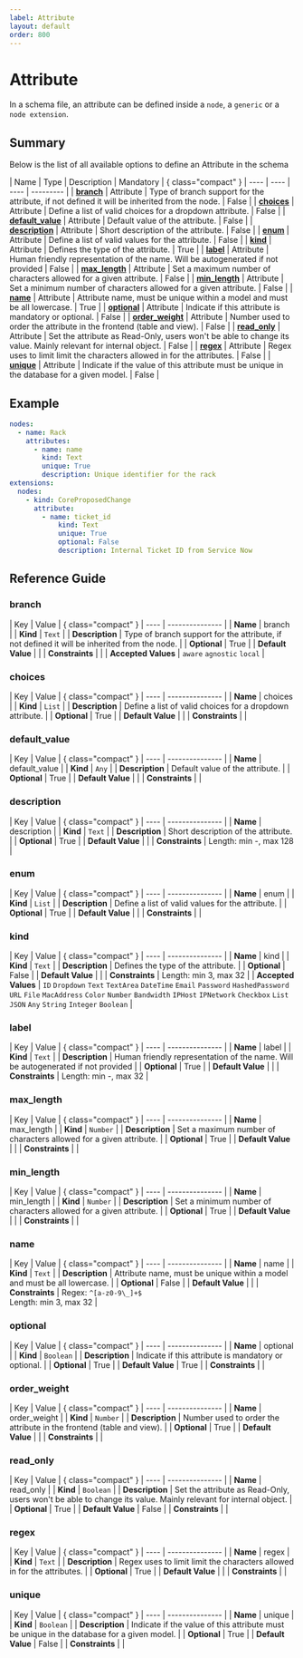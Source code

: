 ```yaml
---
label: Attribute
layout: default
order: 800
---
```




# Attribute

In a schema file, an attribute can be defined inside a `node`, a `generic` or a `node extension`.

## Summary

Below is the list of all available options to define an Attribute in the schema

| Name | Type | Description | Mandatory | { class="compact" }
| ---- | ---- | ---- | --------- |
| [**branch**](#branch) | Attribute | Type of branch support for the attribute, if not defined it will be inherited from the node. | False |
| [**choices**](#choices) | Attribute | Define a list of valid choices for a dropdown attribute. | False |
| [**default_value**](#default_value) | Attribute | Default value of the attribute. | False |
| [**description**](#description) | Attribute | Short description of the attribute. | False |
| [**enum**](#enum) | Attribute | Define a list of valid values for the attribute. | False |
| [**kind**](#kind) | Attribute | Defines the type of the attribute. | True |
| [**label**](#label) | Attribute | Human friendly representation of the name. Will be autogenerated if not provided | False |
| [**max_length**](#max_length) | Attribute | Set a maximum number of characters allowed for a given attribute. | False |
| [**min_length**](#min_length) | Attribute | Set a minimum number of characters allowed for a given attribute. | False |
| [**name**](#name) | Attribute | Attribute name, must be unique within a model and must be all lowercase. | True |
| [**optional**](#optional) | Attribute | Indicate if this attribute is mandatory or optional. | False |
| [**order_weight**](#order_weight) | Attribute | Number used to order the attribute in the frontend (table and view). | False |
| [**read_only**](#read_only) | Attribute | Set the attribute as Read-Only, users won't be able to change its value. Mainly relevant for internal object. | False |
| [**regex**](#regex) | Attribute | Regex uses to limit limit the characters allowed in for the attributes. | False |
| [**unique**](#unique) | Attribute | Indicate if the value of this attribute must be unique in the database for a given model. | False |

## Example

```yaml
nodes:
  - name: Rack
    attributes:
      - name: name
        kind: Text
        unique: True
        description: Unique identifier for the rack
extensions:
  nodes:
    - kind: CoreProposedChange
      attribute:
        - name: ticket_id
            kind: Text
            unique: True
            optional: False
            description: Internal Ticket ID from Service Now
```

## Reference Guide

### branch

| Key | Value | { class="compact" }
| ---- | --------------- |
| **Name** | branch |
| **Kind** | `Text` |
| **Description** | Type of branch support for the attribute, if not defined it will be inherited from the node. |
| **Optional**  | True |
| **Default Value** |  |
| **Constraints** |  |
| **Accepted Values** | `aware` `agnostic` `local`  |

### choices

| Key | Value | { class="compact" }
| ---- | --------------- |
| **Name** | choices |
| **Kind** | `List` |
| **Description** | Define a list of valid choices for a dropdown attribute. |
| **Optional**  | True |
| **Default Value** |  |
| **Constraints** |  |


### default_value

| Key | Value | { class="compact" }
| ---- | --------------- |
| **Name** | default_value |
| **Kind** | `Any` |
| **Description** | Default value of the attribute. |
| **Optional**  | True |
| **Default Value** |  |
| **Constraints** |  |


### description

| Key | Value | { class="compact" }
| ---- | --------------- |
| **Name** | description |
| **Kind** | `Text` |
| **Description** | Short description of the attribute. |
| **Optional**  | True |
| **Default Value** |  |
| **Constraints** |  Length: min -, max 128 |


### enum

| Key | Value | { class="compact" }
| ---- | --------------- |
| **Name** | enum |
| **Kind** | `List` |
| **Description** | Define a list of valid values for the attribute. |
| **Optional**  | True |
| **Default Value** |  |
| **Constraints** |  |



### kind

| Key | Value | { class="compact" }
| ---- | --------------- |
| **Name** | kind |
| **Kind** | `Text` |
| **Description** | Defines the type of the attribute. |
| **Optional**  | False |
| **Default Value** |  |
| **Constraints** |  Length: min 3, max 32 |
| **Accepted Values** | `ID` `Dropdown` `Text` `TextArea` `DateTime` `Email` `Password` `HashedPassword` `URL` `File` `MacAddress` `Color` `Number` `Bandwidth` `IPHost` `IPNetwork` `Checkbox` `List` `JSON` `Any` `String` `Integer` `Boolean`  |

### label

| Key | Value | { class="compact" }
| ---- | --------------- |
| **Name** | label |
| **Kind** | `Text` |
| **Description** | Human friendly representation of the name. Will be autogenerated if not provided |
| **Optional**  | True |
| **Default Value** |  |
| **Constraints** |  Length: min -, max 32 |


### max_length

| Key | Value | { class="compact" }
| ---- | --------------- |
| **Name** | max_length |
| **Kind** | `Number` |
| **Description** | Set a maximum number of characters allowed for a given attribute. |
| **Optional**  | True |
| **Default Value** |  |
| **Constraints** |  |


### min_length

| Key | Value | { class="compact" }
| ---- | --------------- |
| **Name** | min_length |
| **Kind** | `Number` |
| **Description** | Set a minimum number of characters allowed for a given attribute. |
| **Optional**  | True |
| **Default Value** |  |
| **Constraints** |  |


### name

| Key | Value | { class="compact" }
| ---- | --------------- |
| **Name** | name |
| **Kind** | `Text` |
| **Description** | Attribute name, must be unique within a model and must be all lowercase. |
| **Optional**  | False |
| **Default Value** |  |
| **Constraints** |  Regex: `^[a-z0-9\_]+$`<br> Length: min 3, max 32 |


### optional

| Key | Value | { class="compact" }
| ---- | --------------- |
| **Name** | optional |
| **Kind** | `Boolean` |
| **Description** | Indicate if this attribute is mandatory or optional. |
| **Optional**  | True |
| **Default Value** | True |
| **Constraints** |  |


### order_weight

| Key | Value | { class="compact" }
| ---- | --------------- |
| **Name** | order_weight |
| **Kind** | `Number` |
| **Description** | Number used to order the attribute in the frontend (table and view). |
| **Optional**  | True |
| **Default Value** |  |
| **Constraints** |  |


### read_only

| Key | Value | { class="compact" }
| ---- | --------------- |
| **Name** | read_only |
| **Kind** | `Boolean` |
| **Description** | Set the attribute as Read-Only, users won't be able to change its value. Mainly relevant for internal object. |
| **Optional**  | True |
| **Default Value** | False |
| **Constraints** |  |


### regex

| Key | Value | { class="compact" }
| ---- | --------------- |
| **Name** | regex |
| **Kind** | `Text` |
| **Description** | Regex uses to limit limit the characters allowed in for the attributes. |
| **Optional**  | True |
| **Default Value** |  |
| **Constraints** |  |


### unique

| Key | Value | { class="compact" }
| ---- | --------------- |
| **Name** | unique |
| **Kind** | `Boolean` |
| **Description** | Indicate if the value of this attribute must be unique in the database for a given model. |
| **Optional**  | True |
| **Default Value** | False |
| **Constraints** |  |



